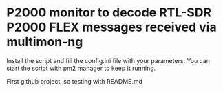 # P2000 monitor to decode RTL-SDR P2000 FLEX messages received via multimon-ng

Install the script and fill the config.ini file with your parameters. You can start the script with pm2 manager to keep it running. 

First github project, so testing with README.md
